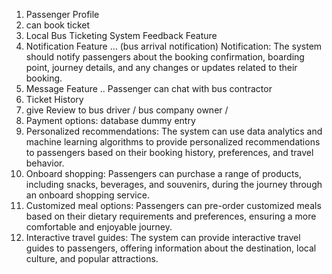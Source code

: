 1. Passenger Profile
2. can book ticket
3. Local Bus Ticketing System Feedback Feature
4. Notification Feature ... (bus arrival notification)
   Notification: The system should notify passengers about the booking confirmation, boarding point, journey details, and any changes or updates related to their booking.
5. Message Feature .. Passenger
   can chat with bus contractor
6. Ticket History
7. give Review to bus driver / bus company owner /
8. Payment options: database dummy entry
9. Personalized recommendations: The system can use data analytics and machine learning algorithms to provide personalized recommendations to passengers based on their booking history, preferences, and travel behavior.
10. Onboard shopping: Passengers can purchase a range of products, including snacks, beverages, and souvenirs, during the journey through an onboard shopping service.
11. Customized meal options: Passengers can pre-order customized meals based on their dietary requirements and preferences, ensuring a more comfortable and enjoyable journey.
12. Interactive travel guides: The system can provide interactive travel guides to passengers, offering information about the destination, local culture, and popular attractions.
